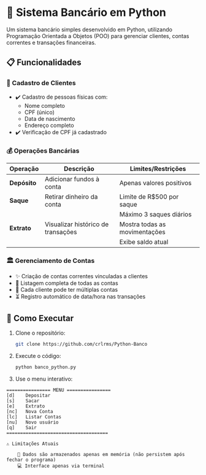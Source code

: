 # 🏦 Sistema Bancário em Python

Um sistema bancário simples desenvolvido em Python, utilizando Programação Orientada a Objetos (POO) para gerenciar clientes, contas correntes e transações financeiras.

## 📋 Funcionalidades

### 👤 Cadastro de Clientes
- ✔️ Cadastro de pessoas físicas com:
  - Nome completo
  - CPF (único)
  - Data de nascimento
  - Endereço completo
- ✔️ Verificação de CPF já cadastrado

### 💰 Operações Bancárias
| Operação       | Descrição                                  | Limites/Restrições                     |
|----------------|-------------------------------------------|----------------------------------------|
| **Depósito**   | Adicionar fundos à conta                  | Apenas valores positivos               |
| **Saque**      | Retirar dinheiro da conta                 | Limite de R$500 por saque              |
|                |                                           | Máximo 3 saques diários                |
| **Extrato**    | Visualizar histórico de transações        | Mostra todas as movimentações          |
|                |                                           | Exibe saldo atual                      |

### 🏛️ Gerenciamento de Contas
- ✨ Criação de contas correntes vinculadas a clientes
- 📜 Listagem completa de todas as contas
- 🔄 Cada cliente pode ter múltiplas contas
- ⏳ Registro automático de data/hora nas transações

## 🚀 Como Executar

1. Clone o repositório:
   ```bash
   git clone https://github.com/crlrms/Python-Banco
2. Execute o código:
    ```bash
   python banco_python.py

3. Use o menu interativo:
```
================ MENU ================
[d]    Depositar
[s]    Sacar
[e]    Extrato
[nc]   Nova Conta
[lc]   Listar Contas
[nu]   Novo usuário
[q]    Sair
=====================================

⚠️ Limitações Atuais

    🧹 Dados são armazenados apenas em memória (não persistem após fechar o programa)
    💻 Interface apenas via terminal
